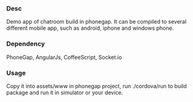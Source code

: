 ### Desc
Demo app of chatroom build in phonegap. It can be compiled to several different mobile app, such as android, iphone and windows phone.

### Dependency
PhoneGap, AngularJs, CoffeeScript, Socket.io

### Usage
Copy it into assets/www in phonegap project, run ./cordova/run to build package and run it in simulator or your device.
